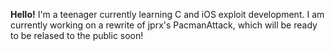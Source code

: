 **Hello!** I'm a teenager currently learning C and iOS exploit development. I am currently working on a rewrite of jprx's PacmanAttack, which will be ready to be relased to the public soon!


